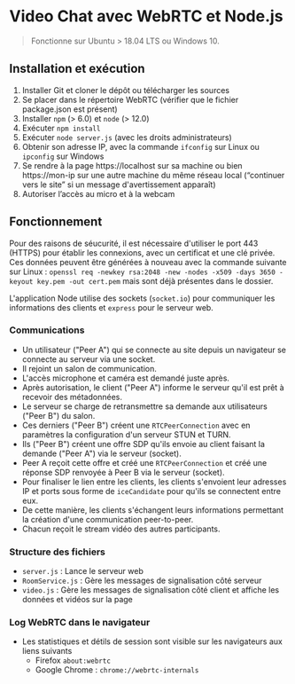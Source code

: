 # Video Chat avec WebRTC et Node.js

> Fonctionne sur Ubuntu > 18.04 LTS ou Windows 10.

## Installation et exécution

1. Installer Git et cloner le dépôt ou télécharger les sources
2. Se placer dans le répertoire WebRTC (vérifier que le fichier package.json est présent)
3. Installer `npm` (> 6.0) et `node` (> 12.0)
4. Exécuter `npm install`
5. Exécuter `node server.js` (avec les droits administrateurs)
6. Obtenir son adresse IP, avec la commande `ifconfig` sur Linux ou `ipconfig` sur Windows
7. Se rendre à la page https://localhost sur sa machine ou bien https://mon-ip sur une autre machine du même réseau local (“continuer vers le site” si un message d'avertissement apparaît)
8. Autoriser l’accès au micro et à la webcam

## Fonctionnement

Pour des raisons de séucurité, il est nécessaire d'utiliser le port 443 (HTTPS) pour établir les connexions, avec un certificat et une clé privée. Ces données peuvent être générées à nouveau avec la commande suivante sur Linux : ```openssl req -newkey rsa:2048 -new -nodes -x509 -days 3650 -keyout key.pem -out cert.pem``` mais sont déjà présentes dans le dossier.

L'application Node utilise des sockets (`socket.io`) pour communiquer les informations des clients et `express` pour le serveur web.

### Communications

- Un utilisateur ("Peer A") qui se connecte au site depuis un navigateur se connecte au serveur via une socket. 
- Il rejoint un salon de communication. 
- L'accès microphone et caméra est demandé juste après. 
- Après autorisation, le client ("Peer A") informe le serveur qu'il est prêt à recevoir des métadonnées. 
- Le serveur se charge de retransmettre sa demande aux utilisateurs ("Peer B") du salon. 
- Ces derniers ("Peer B") créent une `RTCPeerConnection` avec en paramètres la configuration d'un serveur STUN et TURN.
- Ils ("Peer B") créent une offre SDP qu'ils envoie au client faisant la demande ("Peer A") via le serveur (socket).
- Peer A reçoit cette offre et créé une `RTCPeerConnection` et créé une réponse SDP renvoyée à Peer B via le serveur (socket).
- Pour finaliser le lien entre les clients, les clients s'envoient leur adresses IP et ports sous forme de `iceCandidate` pour qu'ils se connectent entre eux.
- De cette manière, les clients s'échangent leurs informations permettant la création d'une communication peer-to-peer.
- Chacun reçoit le stream vidéo des autres participants.

### Structure des fichiers

- `server.js` : Lance le serveur web
- `RoomService.js` : Gère les messages de signalisation côté serveur
- `video.js` : Gère les messages de signalisation côté client et affiche les données et vidéos sur la page

### Log WebRTC dans le navigateur
- Les statistiques et détils de session sont visible sur les navigateurs aux liens suivants
  - Firefox `about:webrtc`
  - Google Chrome : `chrome://webrtc-internals`
